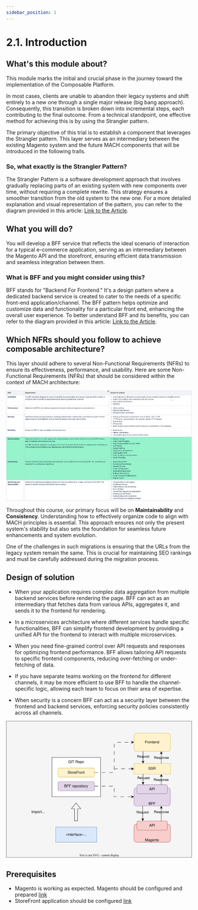 ```yaml
---
sidebar_position: 1
---
```


# 2.1. Introduction

## What's this module about?

This module marks the initial and crucial phase in the journey toward the implementation of the Composable Platform.

In most cases, clients are unable to abandon their legacy systems and shift entirely to a new one through a single major release (big bang approach). Consequently, this transition is broken down into incremental steps, each contributing to the final outcome. From a technical standpoint, one effective method for achieving this is by using the Strangler pattern.

The primary objective of this trial is to establish a component that leverages the Strangler pattern. This layer serves as an intermediary between the existing Magento system and the future MACH components that will be introduced in the following trails.

### So, what exactly is the Strangler Pattern?

The Strangler Pattern is a software development approach that involves gradually replacing parts of an existing system with new components over time, without requiring a complete rewrite. This strategy ensures a smoother transition from the old system to the new one. For a more detailed explanation and visual representation of the pattern, you can refer to the diagram provided in this article: [Link to the Article](https://learn.microsoft.com/en-us/azure/architecture/patterns/strangler-fig).


## What you will do?

You will develop a BFF service that reflects the ideal scenario of interaction for a typical e-commerce application, serving as an intermediary between the Magento API and the storefront, ensuring efficient data transmission and seamless integration between them.

### What is BFF and you might consider using this?

BFF stands for "Backend For Frontend." It's a design pattern where a dedicated backend service is created to cater to the needs of a specific front-end application/channel. The BFF pattern helps optimize and customize data and functionality for a particular front end, enhancing the overall user experience. To better understand BFF and its benefits, you can refer to the diagram provided in this article: [Link to the Article](https://learn.microsoft.com/en-us/azure/architecture/patterns/backends-for-frontends).


## Which NFRs should you follow to achieve composable architecture?

This layer should adhere to several Non-Functional Requirements (NFRs) to ensure its effectiveness, performance, and usability. Here are some Non-Functional Requirements (NFRs) that should be considered within the context of MACH architecture:

![bff-nfrs.png](assets/bff-nfrs.png)

Throughout this course, our primary focus will be on **Maintainability** and **Consistency**. Understanding how to effectively organize code to align with MACH principles is essential. This approach ensures not only the present system's stability but also sets the foundation for seamless future enhancements and system evolution.

One of the challenges in such migrations is ensuring that the URLs from the legacy system remain the same. This is crucial for maintaining SEO rankings and must be carefully addressed during the migration process.


## Design of solution

+ When your application requires complex data aggregation from multiple backend services before rendering the page. BFF can act as an intermediary that fetches data from various APIs, aggregates it, and sends it to the frontend for rendering.
+ In a microservices architecture where different services handle specific functionalities, BFF can simplify frontend development by providing a unified API for the frontend to interact with multiple microservices.
+ When you need fine-grained control over API requests and responses for optimizing frontend performance. BFF allows tailoring API requests to specific frontend components, reducing over-fetching or under-fetching of data.

+ If you have separate teams working on the frontend for different channels, it may be more efficient to use BFF to handle the channel-specific logic, allowing each team to focus on their area of expertise.

+ When security is a concern BFF can act as a security layer between the frontend and backend services, enforcing security policies consistently across all channels.

![architecture.png](assets/architecture.svg)

## Prerequisites

- Magento is working as expected. Magento should be configured and prepared [link](/docs/basic-magento-store/practical-task-2-majento-setup)
- StoreFront application should be configured [link](/docs/basic-magento-store/practical-task-5-configure-storeFront)
